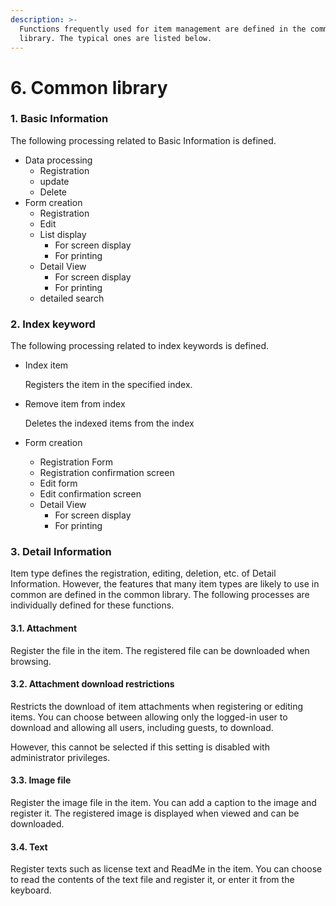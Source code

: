 ```yaml
---
description: >-
  Functions frequently used for item management are defined in the common
  library. The typical ones are listed below.
---
```


# 6. Common library

### 1. Basic Information

The following processing related to Basic Information is defined.

* Data processing
  * Registration
  * update
  * Delete
* Form creation
  * Registration
  * Edit
  * List display
    * For screen display
    * For printing
  * Detail View
    * For screen display
    * For printing
  * detailed search

### 2. Index keyword

The following processing related to index keywords is defined.

* Index item

  Registers the item in the specified index.

* Remove item from index

  Deletes the indexed items from the index

* Form creation
  * Registration Form
  * Registration confirmation screen
  * Edit form
  * Edit confirmation screen
  * Detail View
    * For screen display
    * For printing

### 3. Detail Information

Item type defines the registration, editing, deletion, etc. of Detail Information. However, the features that many item types are likely to use in common are defined in the common library. The following processes are individually defined for these functions.

#### 3.1. Attachment

Register the file in the item. The registered file can be downloaded when browsing.

#### 3.2. Attachment download restrictions

Restricts the download of item attachments when registering or editing items. You can choose between allowing only the logged-in user to download and allowing all users, including guests, to download.

However, this cannot be selected if this setting is disabled with administrator privileges.

#### 3.3. Image file

Register the image file in the item. You can add a caption to the image and register it. The registered image is displayed when viewed and can be downloaded.

#### 3.4. Text

Register texts such as license text and ReadMe in the item. You can choose to read the contents of the text file and register it, or enter it from the keyboard.

